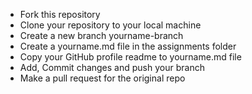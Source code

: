 - Fork this repository
- Clone your repository to your local machine
- Create a new branch yourname-branch
- Create a yourname.md file in the assignments folder
- Copy your GitHub profile readme to yourname.md file
- Add, Commit changes and push your branch
- Make a pull request for the original repo

